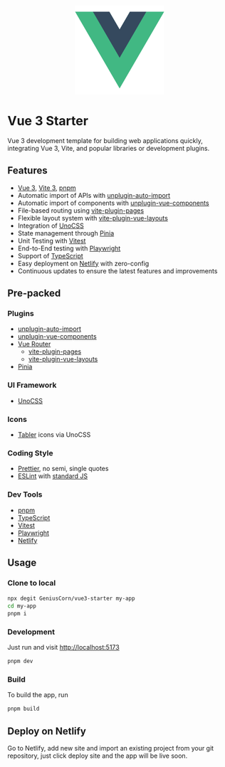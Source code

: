 <p align='center'>
  <img src='./public/vue.png' alt='vue3' height='200'/>
</p>

# Vue 3 Starter

Vue 3 development template for building web applications quickly, integrating Vue 3, Vite, and popular libraries or development plugins.

## Features

- [Vue 3](https://vuejs.org/), [Vite 3](https://vitejs.dev/), [pnpm](https://pnpm.io/)
- Automatic import of APIs with [unplugin-auto-import](https://github.com/antfu/unplugin-auto-import)
- Automatic import of components with [unplugin-vue-components](https://github.com/antfu/unplugin-vue-components)
- File-based routing using [vite-plugin-pages](https://github.com/hannoeru/vite-plugin-pages)
- Flexible layout system with [vite-plugin-vue-layouts](https://github.com/JohnCampionJr/vite-plugin-vue-layouts)
- Integration of [UnoCSS](https://unocss.dev/)
- State management through [Pinia](https://pinia.vuejs.org/)
- Unit Testing with [Vitest](https://vitest.dev/)
- End-to-End testing with [Playwright](https://playwright.dev/)
- Support of [TypeScript](https://www.typescriptlang.org/)
- Easy deployment on [Netlify](https://www.netlify.com/) with zero-config
- Continuous updates to ensure the latest features and improvements

## Pre-packed

### Plugins

- [unplugin-auto-import](https://github.com/antfu/unplugin-auto-import)
- [unplugin-vue-components](https://github.com/antfu/unplugin-vue-components)
- [Vue Router](https://router.vuejs.org/)
  - [vite-plugin-pages](https://github.com/hannoeru/vite-plugin-pages)
  - [vite-plugin-vue-layouts](https://github.com/JohnCampionJr/vite-plugin-vue-layouts)
- [Pinia](https://pinia.vuejs.org/)

### UI Framework

- [UnoCSS](https://github.com/unocss/unocss)

### Icons

- [Tabler](https://tabler-icons.io/) icons via UnoCSS

### Coding Style

- [Prettier](https://prettier.io/), no semi, single quotes
- [ESLint](https://eslint.org/) with [standard JS](https://standardjs.com/)

### Dev Tools

- [pnpm](https://pnpm.io/)
- [TypeScript](https://www.typescriptlang.org/)
- [Vitest](https://vitest.dev/)
- [Playwright](https://playwright.dev/)
- [Netlify](https://www.netlify.com/)

## Usage

### Clone to local

```sh
npx degit GeniusCorn/vue3-starter my-app
cd my-app
pnpm i
```

### Development

Just run and visit <http://localhost:5173>

```sh
pnpm dev
```

### Build

To build the app, run

```sh
pnpm build
```

## Deploy on Netlify

Go to Netlify, add new site and import an existing project from your git repository, just click deploy site and the app will be live soon.
